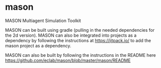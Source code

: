 # mason
MASON Multiagent Simulation Toolkit

MASON can be built using gradle (pulling in the needed dependencies for the 2d version).  MASON can also be integrated into projects as a dependency by following the instructions at https://jitpack.io/ to add the mason project as a dependency.

MASON can also be built by following the instructions in the README here https://github.com/eclab/mason/blob/master/mason/README

